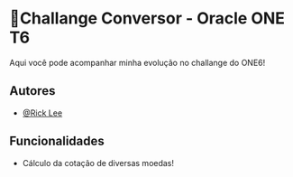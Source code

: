 
# 🚀Challange Conversor - Oracle ONE T6
Aqui você pode acompanhar minha evolução no challange do ONE6!

## Autores

- [@Rick Lee](https://github.com/DevRickLee)


## Funcionalidades

- Cálculo da cotação de diversas moedas!

